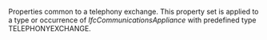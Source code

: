 Properties common to a telephony exchange. This property set is applied to a type or occurrence of _IfcCommunicationsAppliance_ with predefined type TELEPHONYEXCHANGE.
